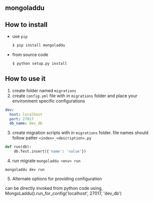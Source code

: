 mongoladdu
----------

## How to install

* use `pip`

    ```bash
    $ pip install mongoladdu
    ```

* from source code

    ```bash
    $ python setup.py install
    ```

## How to use it

1. create folder named `migrations`
2. create `config.yml` file with in `migrations` folder and place your environment specific configurations

```yml
dev:
  host: localhost
  port: 27017
  db_name: dev_db
```

3. create migration scripts with in `migrations` folder. file names should follow patter `<index>_<description>.py`

```python
def run(db):
    db.Test.insert({'name': 'value'})
```

4. run migrate `mongoladdu <env> run`

```console
mongoladdu dev run
```

5. Alternate options for providing configuration

can be directly invoked from python code using, MongoLaddu().run_for_config('localhost', 27017, 'dev_db')

